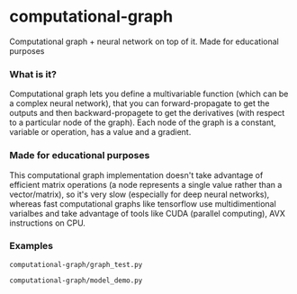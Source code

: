 # computational-graph
Computational graph + neural network on top of it. Made for educational purposes

### What is it?
Computational graph lets you define a multivariable function (which can be a complex neural network), that you can forward-propagate to get the outputs and then backward-propagete to get the derivatives (with respect to a particular node of the graph).
Each node of the graph is a constant, variable or operation, has a value and a gradient.

### Made for educational purposes
This computational graph implementation doesn't take advantage of efficient matrix operations (a node represents a single value rather than a vector/matrix), so it's very slow (especially for deep neural networks), whereas fast computational graphs like tensorflow use multidimentional varialbes and take advantage of tools like CUDA (parallel computing), AVX instructions on CPU.

### Examples

```computational-graph/graph_test.py```

```computational-graph/model_demo.py```

